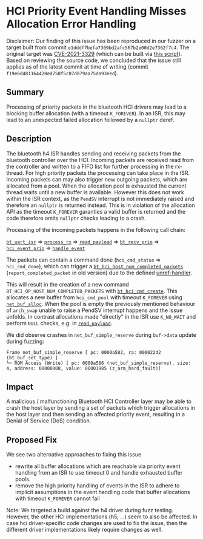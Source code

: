 # HCI Priority Event Handling Misses Allocation Error Handling

Disclaimer: Our finding of this issue has been reproduced in our fuzzer on a target built from commit `e1dddf7befa7309bd2afc567b2e00d2e7362f7c4`. The original target was [CVE-2021-3329](https://github.com/fuzzware-fuzzer/fuzzware-experiments/tree/main/03-fuzzing-new-targets/zephyr-os/prebuilt_samples/CVE-2021-3329) (which can be built via [this script](https://github.com/fuzzware-fuzzer/fuzzware-experiments/blob/main/03-fuzzing-new-targets/zephyr-os/building/build_sample_CVE-2021-3329.sh)). Based on reviewing the source code, we concluded that the issue still applies as of the latest commit at time of writing (commit `f19e6d481164420ed758f5c07d879aa75da93eed`).

## Summary

Processing of priority packets in the bluetooth HCI drivers may lead to a blocking buffer allocation (with a timeout `K_FOREVER`). In an ISR, this may lead to an unexpected failed allocation followed by a `nullptr` deref.

## Description

The bluetooth h4 ISR handles sending and receiving packets from the bluetooth controller over the HCI. Incoming packets are received read from the controller and written to a FIFO list for further processing in the rx-thread. For high priority packets the processing can take place in the ISR. Incoming packets can may also trigger new outgoing packets, which are allocated from a pool. When the allocation pool is exhausted the current thread waits until a new buffer is available. However this does not work within the ISR context, as the `PendSV` interrupt is not immediately raised and therefore an `nullptr` is returned instead. This is in violation of the allocation API as the timeout `K_FOREVER`  garanties a valid buffer is returned and the code therefore omits `nullptr` checks leading to a crash.

Processing of the incoming packets happens in the following call chain:

[`bt_uart_isr`](https://github.com/zephyrproject-rtos/zephyr/blob/f19e6d481164420ed758f5c07d879aa75da93eed/drivers/bluetooth/hci/h4.c#L466) => [`process_rx`](https://github.com/zephyrproject-rtos/zephyr/blob/f19e6d481164420ed758f5c07d879aa75da93eed/drivers/bluetooth/hci/h4.c#L477) => [`read_payload`](https://github.com/zephyrproject-rtos/zephyr/blob/f19e6d481164420ed758f5c07d879aa75da93eed/drivers/bluetooth/hci/h4.c#L460) => [`bt_recv_prio`](https://github.com/zephyrproject-rtos/zephyr/blob/f19e6d481164420ed758f5c07d879aa75da93eed/drivers/bluetooth/hci/h4.c#L346) => [`hci_event_prio`](https://github.com/zephyrproject-rtos/zephyr/blob/f19e6d481164420ed758f5c07d879aa75da93eed/subsys/bluetooth/host/hci_core.c#L3565) => [`handle_event`](https://github.com/zephyrproject-rtos/zephyr/blob/f19e6d481164420ed758f5c07d879aa75da93eed/subsys/bluetooth/host/hci_core.c#L3483)

The packets can contain a command done (`hci_cmd_status` => `hci_cmd_done`), which can trigger a [`bt_hci_host_num_completed_packets`](https://github.com/zephyrproject-rtos/zephyr/blob/8a229732dfe35060afa2c9c1dd25e83267ad44af/subsys/bluetooth/host/hci_core.c#L199) (`report_completed_packet` in old version) due to the defined [unref-handler](https://github.com/zephyrproject-rtos/zephyr/blob/f19e6d481164420ed758f5c07d879aa75da93eed/subsys/bluetooth/host/buf.c#L44-L46).

This will result in the creation of a new command `BT_HCI_OP_HOST_NUM_COMPLETED_PACKETS` with [`bt_hci_cmd_create`](https://github.com/zephyrproject-rtos/zephyr/blob/8a229732dfe35060afa2c9c1dd25e83267ad44af/subsys/bluetooth/host/hci_core.c#L232-L233). This allocates a new buffer from `hci_cmd_pool` with timeout `K_FOREVER` using [`net_buf_alloc`](https://github.com/zephyrproject-rtos/zephyr/blob/8a229732dfe35060afa2c9c1dd25e83267ad44af/subsys/bluetooth/host/hci_core.c#L257). When the pool is empty the previously mentioned behaviour of `arch_swap` unable to raise a PendSV interrupt happens and the issue unfolds. In contrast allocations made "directly" in the ISR use `K_NO_WAIT` and perform `NULL` checks, e.g. in [`read_payload`](https://github.com/zephyrproject-rtos/zephyr/blob/f19e6d481164420ed758f5c07d879aa75da93eed/drivers/bluetooth/hci/h4.c#L287).

We did observe crashes in `net_buf_simple_reserve` during `buf->data` update during fuzzing:

```
Frame net_buf_simple_reserve [ pc: 0000a582, ra: 000022d2 (bt_buf_set_type) ]
└─ ROM Access (Write) [ pc: 0000a586 (net_buf_simple_reserve), size: 4, address: 00000008, value: 00001985 (z_arm_hard_fault)]
```


## Impact

A malicious / malfunctioning Bluetooth HCI Controller layer may be able to crash the host layer by sending a set of packets which trigger allocations in the host layer and then sending an affected priority event, resulting in a Denial of Service (DoS) condition.

## Proposed Fix

We see two alternative approaches to fixing this issue
- rewrite all buffer allocations which are reachable via priority event handling from an ISR to use timeout 0 and handle exhausted buffer pools.
- remove the high priority handling of events in the ISR to adhere to implicit assumptions in the event handling code that buffer allocations with timeout `K_FOREVER` cannot fail

Note: We targeted a build against the h4 driver during fuzz testing. However, the other HCI implementations (h5, ...) seem to also be affected. In case hci driver-specific code changes are used to fix the issue, then the different driver implementations likely require changes as well.
